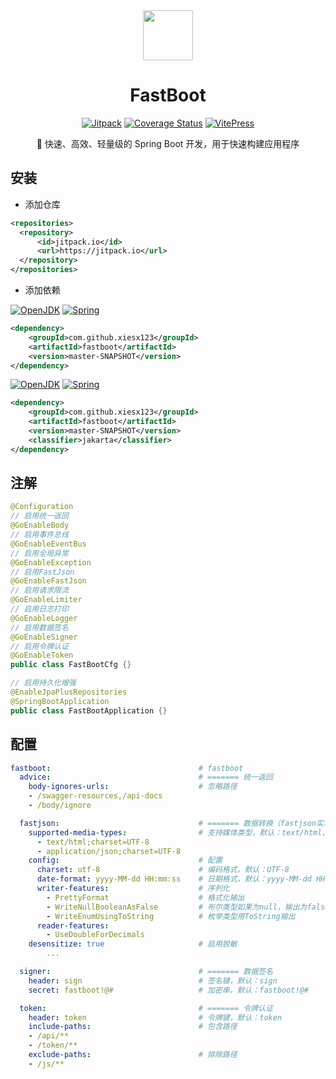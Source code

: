 <div align="center">

 <picture>
   <source media="(prefers-color-scheme: dark)" srcset="https://xiesx123.github.io/fastboot/spring_light.png" />
   <source media="(prefers-color-scheme: light)" srcset="https://xiesx123.github.io/fastboot/spring_dark.png" />
   <img src="https://xiesx123.github.io/fastboot/spring_light.png" width="80" />
 </picture>

<h1 align="center">FastBoot</h1>

 [![Jitpack](https://img.shields.io/badge/JitPack-Snapshot-46C118?logo1=jitpack&logoColor=white)](https://jitpack.io/#xiesx123/fastboot/master-SNAPSHOT)
[![Coverage Status](https://coveralls.io/repos/github/xiesx123/fastboot/badge.svg?branch=master)](https://coveralls.io/github/xiesx123/fastboot?branch=master)
[![VitePress](https://img.shields.io/badge/VitePress-Doc-3E63DD?logo=markdown)](https://xiesx123.github.io/fastboot)

<!-- ![Jitpack Month Downloads](https://img.shields.io/badge/dynamic/json?url=https%3A%2F%2Fjitpack.io%2Fapi%2Fdownloads%2Fcom.github.xiesx123%2Ffastboot&query=month&suffix=%20month&style=flat&label=Downloads&link=https%3A%2F%2Fjitpack.io%2F%23xiesx123%2Ffastboot&color=0078D7) 
![License](https://img.shields.io/badge/license-MIT-blue.svg?style=flat&label=License&color=0078D7)
-->

🚀 快速、高效、轻量级的 Spring Boot 开发，用于快速构建应用程序

</div>

## 安装

- 添加仓库

```xml [pom.xml]
<repositories>
  <repository>
      <id>jitpack.io</id>
      <url>https://jitpack.io</url>
  </repository>
</repositories>
```

- 添加依赖

[![OpenJDK](https://img.shields.io/badge/openjdk-8-red?logo1=openjdk)](https://adoptium.net/zh-CN/temurin/releases?version=8&os=any&arch=any)
[![Spring](https://img.shields.io/badge/spring-2.7.18-6DB33F?logo1=spring&logoColor=white)](https://docs.spring.io/spring-boot/docs/2.7.18/reference/html)

```xml
<dependency>
    <groupId>com.github.xiesx123</groupId>
    <artifactId>fastboot</artifactId>
    <version>master-SNAPSHOT</version>
</dependency>
```

[![OpenJDK](https://img.shields.io/badge/openjdk-21-red?logo1=openjdk)](https://adoptium.net/zh-CN/temurin/releases?version=21&os=any&arch=any)
[![Spring](https://img.shields.io/badge/spring-3.4.0-6DB33F?logo1=spring&logoColor=white)](https://docs.spring.io/spring-boot/docs/3.4.11/reference/html)

```xml
<dependency>
    <groupId>com.github.xiesx123</groupId>
    <artifactId>fastboot</artifactId>
    <version>master-SNAPSHOT</version>
    <classifier>jakarta</classifier>
</dependency>
```

## 注解

```java
@Configuration
// 启用统一返回
@GoEnableBody
// 启用事件总线
@GoEnableEventBus
// 启用全局异常
@GoEnableException
// 启用FastJson
@GoEnableFastJson
// 启用请求限流
@GoEnableLimiter
// 启用日志打印
@GoEnableLogger
// 启用数据签名
@GoEnableSigner
// 启用令牌认证
@GoEnableToken
public class FastBootCfg {}

// 启用持久化增强
@EnableJpaPlusRepositories
@SpringBootApplication
public class FastBootApplication {}
```

## 配置

```yml
fastboot:                                 # fastboot
  advice:                                 # ======= 统一返回
    body-ignores-urls:                    # 忽略路径
    - /swagger-resources,/api-docs
    - /body/ignore

  fastjson:                               # ======= 数据转换（fastjson实现）
    supported-media-types:                # 支持媒体类型，默认：text/html、application/json
      - text/html;charset=UTF-8
      - application/json;charset=UTF-8
    config:                               # 配置
      charset: utf-8                      # 编码格式，默认：UTF-8
      date-format: yyyy-MM-dd HH:mm:ss    # 日期格式，默认：yyyy-MM-dd HH:mm:ss
      writer-features:                    # 序列化
        - PrettyFormat                    # 格式化输出
        - WriteNullBooleanAsFalse         # 布尔类型如果为null，输出为false，而不是null
        - WriteEnumUsingToString          # 枚举类型用ToString输出
      reader-features:
        - UseDoubleForDecimals
    desensitize: true                     # 启用脱敏
        ...

  signer:                                 # ======= 数据签名
    header: sign                          # 签名键，默认：sign
    secret: fastboot!@#                   # 加密串，默认：fastboot!@#

  token:                                  # ======= 令牌认证
    header: token                         # 令牌键，默认：token
    include-paths:                        # 包含路径
    - /api/**
    - /token/**
    exclude-paths:                        # 排除路径
    - /js/**
```
